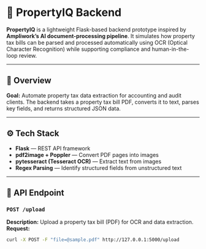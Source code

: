# 🧾 PropertyIQ Backend

**PropertyIQ** is a lightweight Flask-based backend prototype inspired by **Ampliwork’s AI document-processing pipeline**.
It simulates how property tax bills can be parsed and processed automatically using OCR (Optical Character Recognition) while supporting compliance and human-in-the-loop review.

---

## 🚀 Overview

**Goal:** Automate property tax data extraction for accounting and audit clients.
The backend takes a property tax bill PDF, converts it to text, parses key fields, and returns structured JSON data.

---

## ⚙️ Tech Stack

- **Flask** — REST API framework
- **pdf2image + Poppler** — Convert PDF pages into images
- **pytesseract (Tesseract OCR)** — Extract text from images
- **Regex Parsing** — Identify structured fields from unstructured text

---

## 📡 API Endpoint

### `POST /upload`

**Description:** Upload a property tax bill (PDF) for OCR and data extraction.
**Request:**
```bash
curl -X POST -F "file=@sample.pdf" http://127.0.0.1:5000/upload
